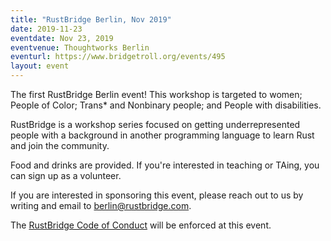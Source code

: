 ```yaml
---
title: "RustBridge Berlin, Nov 2019"
date: 2019-11-23
eventdate: Nov 23, 2019
eventvenue: Thoughtworks Berlin
eventurl: https://www.bridgetroll.org/events/495
layout: event
---
```


<p class="measure lh-copy f3 athelas">
    The first RustBridge Berlin event! This workshop is targeted to women;
    People of Color; Trans* and Nonbinary people; and People with disabilities.
</p>

<p class="measure lh-copy f3 athelas">
    RustBridge is a workshop series focused on getting underrepresented people
    with a background in another programming language to learn Rust and join the
    community.
</p>

<p class="measure lh-copy f3 athelas">
    Food and drinks are provided. If you're interested in teaching or TAing, you
    can sign up as a volunteer.
</p>

<p class="measure lh-copy f3 athelas">
    If you are interested in sponsoring this event, please reach out to us by
    writing and email to <a href="mailto:berlin@rustbridge.com" class="link blue">berlin@rustbridge.com</a>.
</p>

<p class="measure lh-copy f3 athelas">
    The <a class="link blue" href="https://rustbridge.com/conduct">RustBridge Code of Conduct</a>
    will be enforced at this event.
</p>
